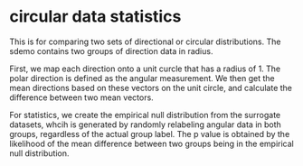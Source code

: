 # circular data statistics
This is for comparing two sets of directional or circular distributions.
The sdemo contains two groups of direction data in radius.

First, we map each direction onto a unit curcle that has a radius of 1. The polar direction is defined as the angular measurement.
We then get the mean directions based on these vectors on the unit circle, and calculate the difference between two mean vectors.

For statistics, we create the empirical null distribution from the surrogate datasets, whcih is generated by randomly relabeling angular data in both groups, regardless of the actual group label. 
The p value is obtained by the likelihood of the mean difference between two groups being in the empirical null distribution.
 

